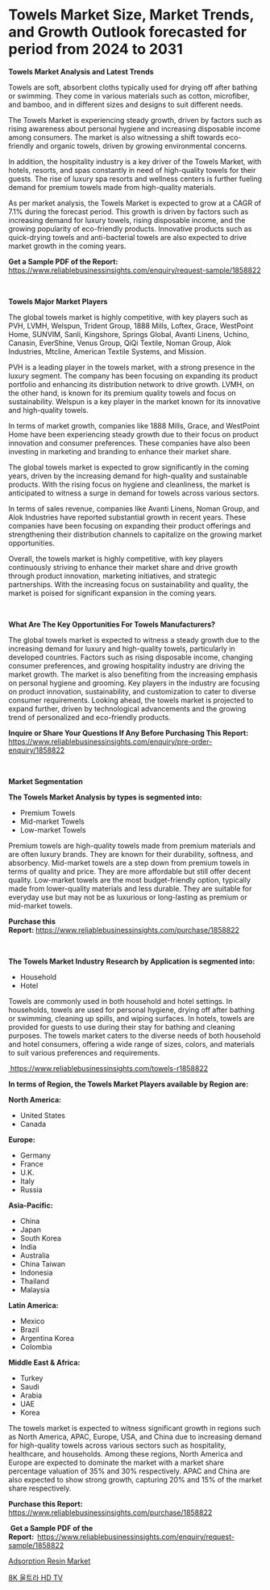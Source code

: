 <p><h1>Towels Market Size, Market Trends, and Growth Outlook forecasted for period from 2024 to 2031</h1></p><p><strong>Towels Market Analysis and Latest Trends</strong></p>
<p><p>Towels are soft, absorbent cloths typically used for drying off after bathing or swimming. They come in various materials such as cotton, microfiber, and bamboo, and in different sizes and designs to suit different needs.</p><p>The Towels Market is experiencing steady growth, driven by factors such as rising awareness about personal hygiene and increasing disposable income among consumers. The market is also witnessing a shift towards eco-friendly and organic towels, driven by growing environmental concerns.</p><p>In addition, the hospitality industry is a key driver of the Towels Market, with hotels, resorts, and spas constantly in need of high-quality towels for their guests. The rise of luxury spa resorts and wellness centers is further fueling demand for premium towels made from high-quality materials.</p><p>As per market analysis, the Towels Market is expected to grow at a CAGR of 7.1% during the forecast period. This growth is driven by factors such as increasing demand for luxury towels, rising disposable income, and the growing popularity of eco-friendly products. Innovative products such as quick-drying towels and anti-bacterial towels are also expected to drive market growth in the coming years.</p></p>
<p><strong>Get a Sample PDF of the Report:&nbsp;</strong> <a href="https://www.reliablebusinessinsights.com/enquiry/request-sample/1858822">https://www.reliablebusinessinsights.com/enquiry/request-sample/1858822</a></p>
<p>&nbsp;</p>
<p><strong>Towels Major Market Players</strong></p>
<p><p>The global towels market is highly competitive, with key players such as PVH, LVMH, Welspun, Trident Group, 1888 Mills, Loftex, Grace, WestPoint Home, SUNVIM, Sanli, Kingshore, Springs Global, Avanti Linens, Uchino, Canasin, EverShine, Venus Group, QiQi Textile, Noman Group, Alok Industries, Mtcline, American Textile Systems, and Mission.</p><p>PVH is a leading player in the towels market, with a strong presence in the luxury segment. The company has been focusing on expanding its product portfolio and enhancing its distribution network to drive growth. LVMH, on the other hand, is known for its premium quality towels and focus on sustainability. Welspun is a key player in the market known for its innovative and high-quality towels.</p><p>In terms of market growth, companies like 1888 Mills, Grace, and WestPoint Home have been experiencing steady growth due to their focus on product innovation and consumer preferences. These companies have also been investing in marketing and branding to enhance their market share.</p><p>The global towels market is expected to grow significantly in the coming years, driven by the increasing demand for high-quality and sustainable products. With the rising focus on hygiene and cleanliness, the market is anticipated to witness a surge in demand for towels across various sectors.</p><p>In terms of sales revenue, companies like Avanti Linens, Noman Group, and Alok Industries have reported substantial growth in recent years. These companies have been focusing on expanding their product offerings and strengthening their distribution channels to capitalize on the growing market opportunities.</p><p>Overall, the towels market is highly competitive, with key players continuously striving to enhance their market share and drive growth through product innovation, marketing initiatives, and strategic partnerships. With the increasing focus on sustainability and quality, the market is poised for significant expansion in the coming years.</p></p>
<p>&nbsp;</p>
<p><strong>What Are The Key Opportunities For Towels Manufacturers?</strong></p>
<p><p>The global towels market is expected to witness a steady growth due to the increasing demand for luxury and high-quality towels, particularly in developed countries. Factors such as rising disposable income, changing consumer preferences, and growing hospitality industry are driving the market growth. The market is also benefiting from the increasing emphasis on personal hygiene and grooming. Key players in the industry are focusing on product innovation, sustainability, and customization to cater to diverse consumer requirements. Looking ahead, the towels market is projected to expand further, driven by technological advancements and the growing trend of personalized and eco-friendly products.</p></p>
<p><strong>Inquire or Share Your Questions If Any Before Purchasing This Report:</strong> <a href="https://www.reliablebusinessinsights.com/enquiry/pre-order-enquiry/1858822">https://www.reliablebusinessinsights.com/enquiry/pre-order-enquiry/1858822</a></p>
<p>&nbsp;</p>
<p><strong>Market Segmentation</strong></p>
<p><strong>The Towels Market Analysis by types is segmented into:</strong></p>
<p><ul><li>Premium Towels</li><li>Mid-market Towels</li><li>Low-market Towels</li></ul></p>
<p><p>Premium towels are high-quality towels made from premium materials and are often luxury brands. They are known for their durability, softness, and absorbency. Mid-market towels are a step down from premium towels in terms of quality and price. They are more affordable but still offer decent quality. Low-market towels are the most budget-friendly option, typically made from lower-quality materials and less durable. They are suitable for everyday use but may not be as luxurious or long-lasting as premium or mid-market towels.</p></p>
<p><strong>Purchase this Report:&nbsp;</strong><a href="https://www.reliablebusinessinsights.com/purchase/1858822">https://www.reliablebusinessinsights.com/purchase/1858822</a></p>
<p>&nbsp;</p>
<p><strong>The Towels Market Industry Research by Application is segmented into:</strong></p>
<p><ul><li>Household</li><li>Hotel</li></ul></p>
<p><p>Towels are commonly used in both household and hotel settings. In households, towels are used for personal hygiene, drying off after bathing or swimming, cleaning up spills, and wiping surfaces. In hotels, towels are provided for guests to use during their stay for bathing and cleaning purposes. The towels market caters to the diverse needs of both household and hotel consumers, offering a wide range of sizes, colors, and materials to suit various preferences and requirements.</p></p>
<p><a href="https://www.reliablebusinessinsights.com/towels-r1858822">&nbsp;https://www.reliablebusinessinsights.com/towels-r1858822</a></p>
<p><strong>In terms of Region, the Towels Market Players available by Region are:</strong></p>
<p>
    <p> <strong> North America: </strong>
        <ul>
            <li>United States</li>
            <li>Canada</li>
        </ul>
        </p> 
    <p> <strong> Europe: </strong>
        <ul>
            <li>Germany</li>
            <li>France</li>
            <li>U.K.</li>
            <li>Italy</li>
            <li>Russia</li>
        </ul>
        </p> 
    <p> <strong> Asia-Pacific: </strong>
        <ul>
            <li>China</li>
            <li>Japan</li>
            <li>South Korea</li>
            <li>India</li>
            <li>Australia</li>
            <li>China Taiwan</li>
            <li>Indonesia</li>
            <li>Thailand</li>
            <li>Malaysia</li>
        </ul>
        </p> 
    <p> <strong> Latin America: </strong>
        <ul>
            <li>Mexico</li>
            <li>Brazil</li>
            <li>Argentina Korea</li>
            <li>Colombia</li>
        </ul>
        </p> 
    <p> <strong> Middle East & Africa: </strong>
        <ul>
            <li>Turkey</li>
            <li>Saudi</li>
            <li>Arabia</li>
            <li>UAE</li>
            <li>Korea</li>
        </ul>
    </p>
    </p>
<p><p>The towels market is expected to witness significant growth in regions such as North America, APAC, Europe, USA, and China due to increasing demand for high-quality towels across various sectors such as hospitality, healthcare, and households. Among these regions, North America and Europe are expected to dominate the market with a market share percentage valuation of 35% and 30% respectively. APAC and China are also expected to show strong growth, capturing 20% and 15% of the market share respectively.</p></p>
<p><strong>Purchase this Report: </strong><a href="https://www.reliablebusinessinsights.com/purchase/1858822">https://www.reliablebusinessinsights.com/purchase/1858822</a></p>
<p>&nbsp;<strong>Get a Sample PDF of the Report:&nbsp;&nbsp;</strong><a href="https://www.reliablebusinessinsights.com/enquiry/request-sample/1858822">https://www.reliablebusinessinsights.com/enquiry/request-sample/1858822</a></p>
<p><strong></strong></p>
<p><p><a href="https://github.com/sophieinleeds/Market-Research-Report-List-1/blob/main/adsorption-resin-market.md">Adsorption Resin Market</a></p><p><a href="https://github.com/nhaiquang84/Market-Research-Report-List-2/blob/main/962839938469.md">8K 울트라 HD TV</a></p></p>